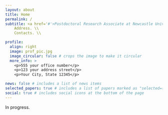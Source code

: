 ```yaml
---
layout: about
title: Home
permalink: /
subtitle: <a href='#'>Postdoctoral Research Associate at Newcastle University</a>.  \\
    Address. \\
    Contacts. \\

profile:
  align: right
  image: prof_pic.jpg
  image_circular: false # crops the image to make it circular
  more_info: >
    <p>555 your office number</p>
    <p>123 your address street</p>
    <p>Your City, State 12345</p>

news: false # includes a list of news items
selected_papers: true # includes a list of papers marked as "selected={true}"
social: true # includes social icons at the bottom of the page
---
```



In progress.
